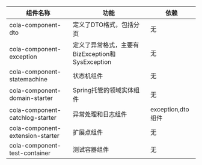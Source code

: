 | 组件名称                         | 功能                                             | 依赖              |
| -------------------------------- | ------------------------------------------------ | ----------------- |
| cola-component-dto               | 定义了DTO格式，包括分页                          | 无                |
| cola-component-exception         | 定义了异常格式，主要有BizException和SysException | 无                |
| cola-component-statemachine      | 状态机组件                                       | 无                |
| cola-component-domain-starter    | Spring托管的领域实体组件                         | 无                |
| cola-component-catchlog-starter  | 异常处理和日志组件                               | exception,dto组件 |
| cola-component-extension-starter | 扩展点组件                                       | 无                |
| cola-component-test-container    | 测试容器组件                                     | 无                |

